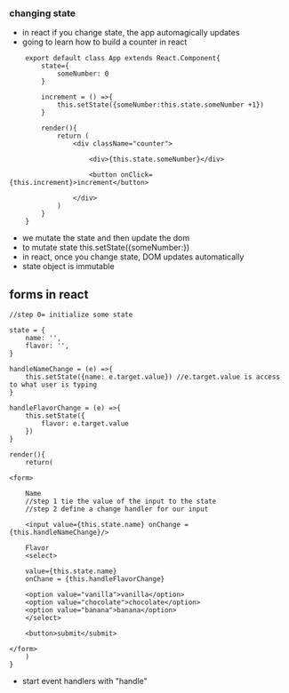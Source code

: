 ### changing state
* in react if you change state, the app automagically updates
* going to learn how to build a counter in react
```
    export default class App extends React.Component{
        state={
            someNumber: 0
        }

        increment = () =>{
            this.setState({someNumber:this.state.someNumber +1})
        }

        render(){
            return (
                <div className="counter">

                    <div>{this.state.someNumber}</div>
                
                    <button onClick={this.increment}>increment</button>

                </div>
            )
        }
    }
```
* we mutate the state and then update the dom
* to mutate state this.setState({someNumber:})
* in react, once you change state, DOM updates automatically
* state object is immutable

## forms in react
```
//step 0= initialize some state

state = {
    name: '',
    flavor: '',
}

handleNameChange = (e) =>{
    this.setState({name: e.target.value}) //e.target.value is access to what user is typing
}

handleFlavorChange = (e) =>{
    this.setState({
        flavor: e.target.value
    })
}

render(){
    return(

<form>

    Name
    //step 1 tie the value of the input to the state
    //step 2 define a change handler for our input

    <input value={this.state.name} onChange = {this.handleNameChange}/>
    
    Flavor
    <select>

    value={this.state.name}
    onChane = {this.handleFlavorChange}

    <option value="vanilla">vanilla</option>
    <option value="chocolate">chocolate</option>
    <option value="banana">banana</option>
    </select>

    <button>submit</submit>

</form>
    )
}

```
* start event handlers with "handle"